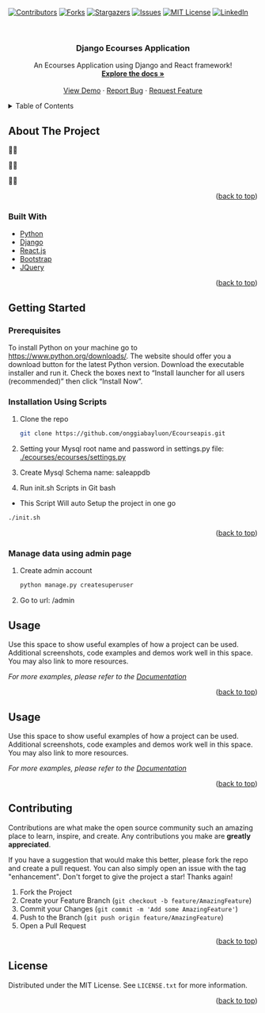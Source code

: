 <div id="top"></div>

<!-- PROJECT SHIELDS -->
<!--
*** I'm using markdown "reference style" links for readability.
*** Reference links are enclosed in brackets [ ] instead of parentheses ( ).
*** See the bottom of this document for the declaration of the reference variables
*** for contributors-url, forks-url, etc. This is an optional, concise syntax you may use.
*** https://www.markdownguide.org/basic-syntax/#reference-style-links
-->
[![Contributors][contributors-shield]][contributors-url]
[![Forks][forks-shield]][forks-url]
[![Stargazers][stars-shield]][stars-url]
[![Issues][issues-shield]][issues-url]
[![MIT License][license-shield]][license-url]
[![LinkedIn][linkedin-shield]][linkedin-url]



<!-- PROJECT LOGO -->
<br />
<div align="center">
  <h3 align="center">Django Ecourses Application</h3>

  <p align="center">
    An Ecourses Application using Django and React framework!
    <br />
    <a href="https://github.com/onggiabayluon/Ecourseapis"><strong>Explore the docs »</strong></a>
    <br />
    <br />
    <a href="https://github.com/onggiabayluon/Ecourseapis">View Demo</a>
    ·
    <a href="https://github.com/onggiabayluon/Ecourseapis/issues">Report Bug</a>
    ·
    <a href="https://github.com/onggiabayluon/Ecourseapis/issues">Request Feature</a>
  </p>
</div>



<!-- TABLE OF CONTENTS -->
<details>
  <summary>Table of Contents</summary>
  <ol>
    <li>
      <a href="#about-the-project">About The Project</a>
      <ul>
        <li><a href="#built-with">Built With</a></li>
      </ul>
    </li>
    <li>
      <a href="#getting-started">Getting Started</a>
      <ul>
        <li><a href="#prerequisites">Prerequisites</a></li>
        <li><a href="#installation">Installation</a></li>
      </ul>
    </li>
    <li><a href="#usage">Usage</a></li>
    <li><a href="#roadmap">Roadmap</a></li>
    <li><a href="#contributing">Contributing</a></li>
    <li><a href="#license">License</a></li>
    <li><a href="#contact">Contact</a></li>
    <li><a href="#acknowledgments">Acknowledgments</a></li>
  </ol>
</details>



<!-- ABOUT THE PROJECT -->
## About The Project

🐧🐧

🐧🐧

🐧🐧

<p align="right">(<a href="#top">back to top</a>)</p>



### Built With


* [Python](https://python.org/)
* [Django](https://www.djangoproject.com/)
* [React.js](https://reactjs.org/)
* [Bootstrap](https://getbootstrap.com)
* [JQuery](https://jquery.com)

<p align="right">(<a href="#top">back to top</a>)</p>



<!-- GETTING STARTED -->
## Getting Started


### Prerequisites

To install Python on your machine go to https://www.python.org/downloads/. The website should offer you a download button for the latest Python version. Download the executable installer and run it. Check the boxes next to “Install launcher for all users (recommended)” then click “Install Now”.

### Installation Using Scripts

1. Clone the repo
   ```sh
   git clone https://github.com/onggiabayluon/Ecourseapis.git
   ```

2. Setting your Mysql root name and password in settings.py file:
  [./ecourses/ecourses/settings.py]()
  
3. Create Mysql Schema name: saleappdb

4. Run init.sh Scripts in Git bash
  
  - This Script Will auto Setup the project in one go
   ```sh
   ./init.sh
   ```
   
<p align="right">(<a href="#top">back to top</a>)</p>


### Manage data using admin page

1. Create admin account
   ```sh
   python manage.py createsuperuser
   ```
2. Go to url: /admin


<!-- USAGE EXAMPLES -->
## Usage

Use this space to show useful examples of how a project can be used. Additional screenshots, code examples and demos work well in this space. You may also link to more resources.

_For more examples, please refer to the [Documentation](https://example.com)_

<p align="right">(<a href="#top">back to top</a>)</p>


<!-- USAGE EXAMPLES -->
## Usage

Use this space to show useful examples of how a project can be used. Additional screenshots, code examples and demos work well in this space. You may also link to more resources.

_For more examples, please refer to the [Documentation](https://example.com)_

<p align="right">(<a href="#top">back to top</a>)</p>


<!-- CONTRIBUTING -->
## Contributing

Contributions are what make the open source community such an amazing place to learn, inspire, and create. Any contributions you make are **greatly appreciated**.

If you have a suggestion that would make this better, please fork the repo and create a pull request. You can also simply open an issue with the tag "enhancement".
Don't forget to give the project a star! Thanks again!

1. Fork the Project
2. Create your Feature Branch (`git checkout -b feature/AmazingFeature`)
3. Commit your Changes (`git commit -m 'Add some AmazingFeature'`)
4. Push to the Branch (`git push origin feature/AmazingFeature`)
5. Open a Pull Request

<p align="right">(<a href="#top">back to top</a>)</p>



<!-- LICENSE -->
## License

Distributed under the MIT License. See `LICENSE.txt` for more information.

<p align="right">(<a href="#top">back to top</a>)</p>


<!-- MARKDOWN LINKS & IMAGES -->
<!-- https://www.markdownguide.org/basic-syntax/#reference-style-links -->
[contributors-shield]: https://img.shields.io/github/contributors/onggiabayluon/Ecourseapis.svg?style=for-the-badge
[contributors-url]: https://github.com/onggiabayluon/Ecourseapis/graphs/contributors
[forks-shield]: https://img.shields.io/github/forks/onggiabayluon/Ecourseapis.svg?style=for-the-badge
[forks-url]: https://github.com/onggiabayluon/Ecourseapis/network/members
[stars-shield]: https://img.shields.io/github/stars/onggiabayluon/Ecourseapis.svg?style=for-the-badge
[stars-url]: https://github.com/onggiabayluon/Ecourseapis/stargazers
[issues-shield]: https://img.shields.io/github/issues/onggiabayluon/Ecourseapis.svg?style=for-the-badge
[issues-url]: https://github.com/onggiabayluon/Ecourseapis/issues
[license-shield]: https://img.shields.io/github/license/onggiabayluon/Ecourseapis.svg?style=for-the-badge
[license-url]: https://github.com/onggiabayluon/Ecourseapis/blob/master/LICENSE.txt
[linkedin-shield]: https://img.shields.io/badge/-LinkedIn-black.svg?style=for-the-badge&logo=linkedin&colorB=555
[linkedin-url]: https://linkedin.com/in/onggiabayluon
[product-screenshot]: images/screenshot.png
